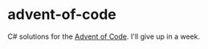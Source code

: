 # advent-of-code

C# solutions for the [Advent of Code](https://adventofcode.com/).  I'll give up in a week.